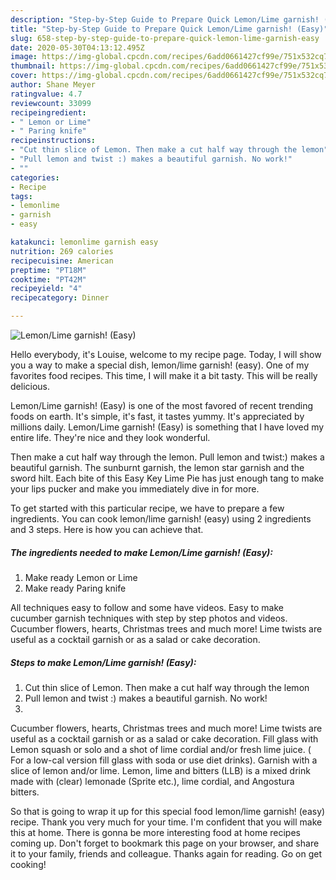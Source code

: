 ```yaml
---
description: "Step-by-Step Guide to Prepare Quick Lemon/Lime garnish! (Easy)"
title: "Step-by-Step Guide to Prepare Quick Lemon/Lime garnish! (Easy)"
slug: 658-step-by-step-guide-to-prepare-quick-lemon-lime-garnish-easy
date: 2020-05-30T04:13:12.495Z
image: https://img-global.cpcdn.com/recipes/6add0661427cf99e/751x532cq70/lemonlime-garnish-easy-recipe-main-photo.jpg
thumbnail: https://img-global.cpcdn.com/recipes/6add0661427cf99e/751x532cq70/lemonlime-garnish-easy-recipe-main-photo.jpg
cover: https://img-global.cpcdn.com/recipes/6add0661427cf99e/751x532cq70/lemonlime-garnish-easy-recipe-main-photo.jpg
author: Shane Meyer
ratingvalue: 4.7
reviewcount: 33099
recipeingredient:
- " Lemon or Lime"
- " Paring knife"
recipeinstructions:
- "Cut thin slice of Lemon. Then make a cut half way through the lemon"
- "Pull lemon and twist :) makes a beautiful garnish. No work!"
- ""
categories:
- Recipe
tags:
- lemonlime
- garnish
- easy

katakunci: lemonlime garnish easy 
nutrition: 269 calories
recipecuisine: American
preptime: "PT18M"
cooktime: "PT42M"
recipeyield: "4"
recipecategory: Dinner

---
```



![Lemon/Lime garnish! (Easy)](https://img-global.cpcdn.com/recipes/6add0661427cf99e/751x532cq70/lemonlime-garnish-easy-recipe-main-photo.jpg)

Hello everybody, it's Louise, welcome to my recipe page. Today, I will show you a way to make a special dish, lemon/lime garnish! (easy). One of my favorites food recipes. This time, I will make it a bit tasty. This will be really delicious.

Lemon/Lime garnish! (Easy) is one of the most favored of recent trending foods on earth. It's simple, it's fast, it tastes yummy. It's appreciated by millions daily. Lemon/Lime garnish! (Easy) is something that I have loved my entire life. They're nice and they look wonderful.

Then make a cut half way through the lemon. Pull lemon and twist:) makes a beautiful garnish. The sunburnt garnish, the lemon star garnish and the sword hilt. Each bite of this Easy Key Lime Pie has just enough tang to make your lips pucker and make you immediately dive in for more.


To get started with this particular recipe, we have to prepare a few ingredients. You can cook lemon/lime garnish! (easy) using 2 ingredients and 3 steps. Here is how you can achieve that.

<!--inarticleads1-->

##### The ingredients needed to make Lemon/Lime garnish! (Easy):

1. Make ready  Lemon or Lime
1. Make ready  Paring knife


All techniques easy to follow and some have videos. Easy to make cucumber garnish techniques with step by step photos and videos. Cucumber flowers, hearts, Christmas trees and much more! Lime twists are useful as a cocktail garnish or as a salad or cake decoration. 

<!--inarticleads2-->

##### Steps to make Lemon/Lime garnish! (Easy):

1. Cut thin slice of Lemon. Then make a cut half way through the lemon
1. Pull lemon and twist :) makes a beautiful garnish. No work!
1. 


Cucumber flowers, hearts, Christmas trees and much more! Lime twists are useful as a cocktail garnish or as a salad or cake decoration. Fill glass with Lemon squash or solo and a shot of lime cordial and/or fresh lime juice. ( For a low-cal version fill glass with soda or use diet drinks). Garnish with a slice of lemon and/or lime. Lemon, lime and bitters (LLB) is a mixed drink made with (clear) lemonade (Sprite etc.), lime cordial, and Angostura bitters. 

So that is going to wrap it up for this special food lemon/lime garnish! (easy) recipe. Thank you very much for your time. I'm confident that you will make this at home. There is gonna be more interesting food at home recipes coming up. Don't forget to bookmark this page on your browser, and share it to your family, friends and colleague. Thanks again for reading. Go on get cooking!
